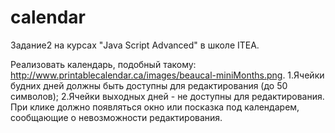 # calendar
Задание2 на курсах "Java Script Advanced" в школе ITEA.

Реализовать календарь, подобный такому: http://www.printablecalendar.ca/images/beaucal-miniMonths.png.
1.Ячейки будних дней должны быть доступны для редактирования (до 50 символов);
2.Ячейки выходных дней - не доступны для редактирования. При клике должно появляться окно или посказка под календарем, сообщающие о невозможности редактирования.
